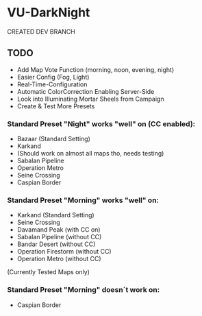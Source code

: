 # VU-DarkNight

CREATED DEV BRANCH

## TODO
- Add Map Vote Function (morning, noon, evening, night)
- Easier Config (Fog, Light)
- Real-Time-Configuration
- Automatic ColorCorrection Enabling Server-Side
- Look into Illuminating Mortar Sheels from Campaign
- Create & Test More Presets

### Standard Preset "Night" works "well" on (CC enabled):

- Bazaar (Standard Setting)
- Karkand
- (Should work on almost all maps tho, needs testing)
- Sabalan Pipeline
- Operation Metro 
- Seine Crossing
- Caspian Border

### Standard Preset "Morning" works "well" on:

- Karkand (Standard Setting)
- Seine Crossing 
- Davamand Peak (with CC on)
- Sabalan Pipeline (without CC)
- Bandar Desert (without CC)
- Operation Firestorm (without CC)
- Operation Metro (without CC)



(Currently Tested Maps only)


### Standard Preset "Morning" doesn´t work on:

- Caspian Border
